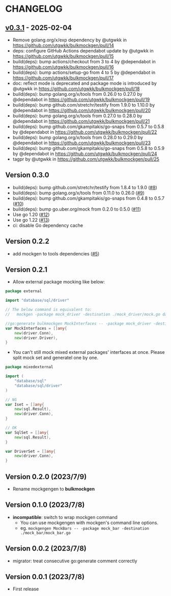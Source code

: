 # CHANGELOG

## [v0.3.1](https://github.com/utgwkk/bulkmockgen/compare/v0.3.0...v0.3.1) - 2025-02-04
- Remove golang.org/x/exp dependency by @utgwkk in https://github.com/utgwkk/bulkmockgen/pull/14
- deps: configure GitHub Actions dependabot update by @utgwkk in https://github.com/utgwkk/bulkmockgen/pull/15
- build(deps): bump actions/checkout from 3 to 4 by @dependabot in https://github.com/utgwkk/bulkmockgen/pull/16
- build(deps): bump actions/setup-go from 4 to 5 by @dependabot in https://github.com/utgwkk/bulkmockgen/pull/17
- doc: reflect mode is deprecated and package mode is introduced by @utgwkk in https://github.com/utgwkk/bulkmockgen/pull/18
- build(deps): bump golang.org/x/tools from 0.26.0 to 0.27.0 by @dependabot in https://github.com/utgwkk/bulkmockgen/pull/19
- build(deps): bump github.com/stretchr/testify from 1.9.0 to 1.10.0 by @dependabot in https://github.com/utgwkk/bulkmockgen/pull/20
- build(deps): bump golang.org/x/tools from 0.27.0 to 0.28.0 by @dependabot in https://github.com/utgwkk/bulkmockgen/pull/21
- build(deps): bump github.com/gkampitakis/go-snaps from 0.5.7 to 0.5.8 by @dependabot in https://github.com/utgwkk/bulkmockgen/pull/22
- build(deps): bump golang.org/x/tools from 0.28.0 to 0.29.0 by @dependabot in https://github.com/utgwkk/bulkmockgen/pull/23
- build(deps): bump github.com/gkampitakis/go-snaps from 0.5.8 to 0.5.9 by @dependabot in https://github.com/utgwkk/bulkmockgen/pull/24
- tagpr by @utgwkk in https://github.com/utgwkk/bulkmockgen/pull/25

## Version 0.3.0

- build(deps): bump github.com/stretchr/testify from 1.8.4 to 1.9.0 ([#8](https://github.com/utgwkk/bulkmockgen/pull/8))
- build(deps): bump golang.org/x/tools from 0.11.0 to 0.26.0 ([#9](https://github.com/utgwkk/bulkmockgen/pull/9))
- build(deps): bump github.com/gkampitakis/go-snaps from 0.4.8 to 0.5.7 ([#10](https://github.com/utgwkk/bulkmockgen/pull/10))
- build(deps): bump go.uber.org/mock from 0.2.0 to 0.5.0 ([#11](https://github.com/utgwkk/bulkmockgen/pull/11))
- Use go 1.20 ([#12](https://github.com/utgwkk/bulkmockgen/pull/12))
- Use go 1.22 ([#13](https://github.com/utgwkk/bulkmockgen/pull/13))
- ci: disable Go dependency cache

## Version 0.2.2

- add mockgen to tools dependencies ([#5](https://github.com/utgwkk/bulkmockgen/pull/5))

## Version 0.2.1

- Allow external package mocking like below:

```go
package external

import "database/sql/driver"

// The below command is equivalent to:
//   mockgen -package mock_driver -destination ./mock_driver/mock.go database/sql/driver Conn,Driver

//go:generate bulkmockgen MockInterfaces -- -package mock_driver -destination ./mock_driver/mock.go
var MockInterfaces = []any{
	new(driver.Conn),
	new(driver.Driver),
}
```

- You can't still mock mixed external packages' interfaces at once. Please split mock set and generatel one by one.

```go
package mixedexternal

import (
	"database/sql"
	"database/sql/driver"
)

// NG
var Iset = []any{
	new(sql.Result),
	new(driver.Conn),
}

// OK
var SqlSet = []any{
	new(sql.Result),
}

var DriverSet = []any{
	new(driver.Conn),
}

```

## Version 0.2.0 (2023/7/9)

- Rename mockgengen to **bulkmockgen**

## Version 0.1.0 (2023/7/8)

- **incompatible**: switch to wrap mockgen command
  - You can use mockgengen with mockgen's command line options.
  - eg. `mockgengen MockBars -- -package mock_bar -destination ./mock_bar/mock_bar.go`

## Version 0.0.2 (2023/7/8)

- migrator: treat consecutive go:generate comment correctly

## Version 0.0.1 (2023/7/8)

- First release
